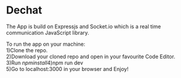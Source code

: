 # Dechat

The App is build on Expressjs and Socket.io which is a real time communication JavaScript library.

To run the app on your machine:  
1)Clone the repo.  
2)Download your cloned repo and open in your favourite Code Editor.  
3)Run $npm install  
4)$npm run dev  
5)Go to localhost:3000 in your browser and Enjoy!
